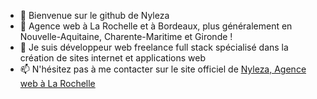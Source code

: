 - 👋 Bienvenue sur le github de Nyleza
- 👀 Agence web à La Rochelle et à Bordeaux, plus généralement en Nouvelle-Aquitaine, Charente-Maritime et Gironde !
- 🌱 Je suis développeur web freelance full stack spécialisé dans la création de sites internet et applications web
- 📫 N'hésitez pas à me contacter sur le site officiel de [Nyleza, Agence web à La Rochelle](https://nyleza.com/)

<!---
- 💞️ I’m looking to collaborate on ...
nyleza/nyleza is a ✨ special ✨ repository because its `README.md` (this file) appears on your GitHub profile.
You can click the Preview link to take a look at your changes.
--->
